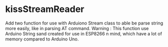 # kissStreamReader
Add two function for use with Arduiono Stream class to able be parse string more easily, like in parsing AT command.
Warning : This function use Arduino String sand created for use in ESP8266 n mind, which have a lot of memory compared to Arduino Uno.

